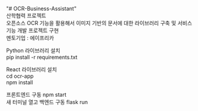 "# OCR-Business-Assistant" <br/>
산학협력 프로젝트 <br/>
오픈소스 OCR 기능을 활용해서 이미지 기반의 문서에 대한 라이브러리 구축 및 서비스 기능 개발 프로젝트 구현<br/>
멘토기업 : 에이프리카<br/>

Python 라이브러리 설치<br/>
pip install -r requirements.txt

React 라이브러리 설치<br/>
cd ocr-app<br/>
npm install

프론트엔드 구동 npm start<br/>
새 터미널 열고 백엔드 구동 flask run

